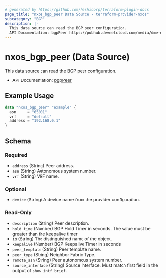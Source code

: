 ```yaml
---
# generated by https://github.com/hashicorp/terraform-plugin-docs
page_title: "nxos_bgp_peer Data Source - terraform-provider-nxos"
subcategory: "BGP"
description: |-
  This data source can read the BGP peer configuration.
  API Documentation: bgpPeer https://pubhub.devnetcloud.com/media/dme-docs-10-2-2/docs/Routing%20and%20Forwarding/bgp:Peer/
---
```


# nxos_bgp_peer (Data Source)

This data source can read the BGP peer configuration.

- API Documentation: [bgpPeer](https://pubhub.devnetcloud.com/media/dme-docs-10-2-2/docs/Routing%20and%20Forwarding/bgp:Peer/)

## Example Usage

```terraform
data "nxos_bgp_peer" "example" {
  asn     = "65001"
  vrf     = "default"
  address = "192.168.0.1"
}
```

<!-- schema generated by tfplugindocs -->
## Schema

### Required

- `address` (String) Peer address.
- `asn` (String) Autonomous system number.
- `vrf` (String) VRF name.

### Optional

- `device` (String) A device name from the provider configuration.

### Read-Only

- `description` (String) Peer description.
- `hold_time` (Number) BGP Hold Timer in seconds. The value must be greater than the keepalive timer
- `id` (String) The distinguished name of the object.
- `keepalive` (Number) BGP Keepalive Timer in seconds
- `peer_template` (String) Peer template name.
- `peer_type` (String) Neighbor Fabric Type.
- `remote_asn` (String) Peer autonomous system number.
- `source_interface` (String) Source Interface. Must match first field in the output of `show intf brief`.
